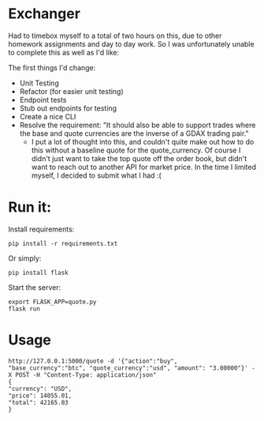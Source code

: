 # Exchanger

Had to timebox myself to a total of two hours on this, due to other homework assignments
and day to day work. So I was unfortunately unable to complete this as well as I'd like:

The first things I'd change:

* Unit Testing
* Refactor (for easier unit testing)
* Endpoint tests
* Stub out endpoints for testing
* Create a nice CLI
* Resolve the requirement: "It should also be able to support trades where the base and quote currencies are the inverse of a GDAX trading pair."
  * I put a lot of thought into this, and couldn't quite make out how to do this without a baseline quote for the quote_currency.
    Of course I didn't just want to take the top quote off the order book, but didn't want to reach out to another API for market price.
    In the time I limited myself, I decided to submit what I had :(


# Run it:

Install requirements:

    pip install -r requirements.txt

Or simply:

    pip install flask

Start the server:

    export FLASK_APP=quote.py
    flask run

# Usage

    http://127.0.0.1:5000/quote -d '{"action":"buy", "base_currency":"btc", "quote_currency":"usd", "amount": "3.00000"}' -X POST -H "Content-Type: application/json"                                                                                                          
    {
    "currency": "USD",
    "price": 14055.01,
    "total": 42165.03
    }
